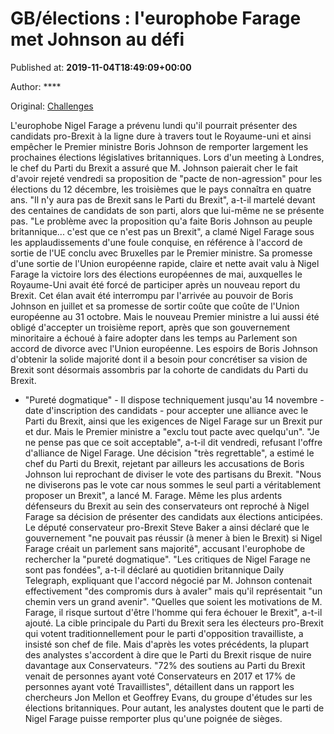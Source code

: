 
# GB/élections : l'europhobe Farage met Johnson au défi

Published at: **2019-11-04T18:49:09+00:00**

Author: ****

Original: [Challenges](https://www.challenges.fr/monde/gb-elections-l-europhobe-farage-met-johnson-au-defi_683123)

L'europhobe Nigel Farage a prévenu lundi qu'il pourrait présenter des candidats pro-Brexit à la ligne dure à travers tout le Royaume-uni et ainsi empêcher le Premier ministre Boris Johnson de remporter largement les prochaines élections législatives britanniques.
Lors d'un meeting à Londres, le chef du Parti du Brexit a assuré que M. Johnson paierait cher le fait d'avoir rejeté vendredi sa proposition de "pacte de non-agression" pour les élections du 12 décembre, les troisièmes que le pays connaîtra en quatre ans.
"Il n'y aura pas de Brexit sans le Parti du Brexit", a-t-il martelé devant des centaines de candidats de son parti, alors que lui-même ne se présente pas.
"Le problème avec la proposition qu'a faite Boris Johnson au peuple britannique... c'est que ce n'est pas un Brexit", a clamé Nigel Farage sous les applaudissements d'une foule conquise, en référence à l'accord de sortie de l'UE conclu avec Bruxelles par le Premier ministre.
Sa promesse d'une sortie de l'Union européenne rapide, claire et nette avait valu à Nigel Farage la victoire lors des élections européennes de mai, auxquelles le Royaume-Uni avait été forcé de participer après un nouveau report du Brexit.
Cet élan avait été interrompu par l'arrivée au pouvoir de Boris Johnson en juillet et sa promesse de sortir coûte que coûte de l'Union européenne au 31 octobre.
Mais le nouveau Premier ministre a lui aussi été obligé d'accepter un troisième report, après que son gouvernement minoritaire a échoué à faire adopter dans les temps au Parlement son accord de divorce avec l'Union européenne.
Les espoirs de Boris Johnson d'obtenir la solide majorité dont il a besoin pour concrétiser sa vision de Brexit sont désormais assombris par la cohorte de candidats du Parti du Brexit.
- "Pureté dogmatique" -
Il dispose techniquement jusqu'au 14 novembre - date d'inscription des candidats - pour accepter une alliance avec le Parti du Brexit, ainsi que les exigences de Nigel Farage sur un Brexit pur et dur.
Mais le Premier ministre a "exclu tout pacte avec quelqu'un". "Je ne pense pas que ce soit acceptable", a-t-il dit vendredi, refusant l'offre d'alliance de Nigel Farage.
Une décision "très regrettable", a estimé le chef du Parti du Brexit, rejetant par ailleurs les accusations de Boris Johnson lui reprochant de diviser le vote des partisans du Brexit. "Nous ne diviserons pas le vote car nous sommes le seul parti a véritablement proposer un Brexit", a lancé M. Farage.
Même les plus ardents défenseurs du Brexit au sein des conservateurs ont reproché à Nigel Farage sa décision de présenter des candidats aux élections anticipées.
Le député conservateur pro-Brexit Steve Baker a ainsi déclaré que le gouvernement "ne pouvait pas réussir (à mener à bien le Brexit) si Nigel Farage créait un parlement sans majorité", accusant l'europhobe de rechercher la "pureté dogmatique".
"Les critiques de Nigel Farage ne sont pas fondées", a-t-il déclaré au quotidien britannique Daily Telegraph, expliquant que l'accord négocié par M. Johnson contenait effectivement "des compromis durs à avaler" mais qu'il représentait "un chemin vers un grand avenir". "Quelles que soient les motivations de M. Farage, il risque surtout d'être l'homme qui fera échouer le Brexit", a-t-il ajouté.
La cible principale du Parti du Brexit sera les électeurs pro-Brexit qui votent traditionnellement pour le parti d'opposition travailliste, a insisté son chef de file.
Mais d'après les votes précédents, la plupart des analystes s'accordent à dire que le Parti du Brexit risque de nuire davantage aux Conservateurs.
"72% des soutiens au Parti du Brexit venait de personnes ayant voté Conservateurs en 2017 et 17% de personnes ayant voté Travaillistes", détaillent dans un rapport les chercheurs Jon Mellon et Geoffrey Evans, du groupe d'études sur les élections britanniques.
Pour autant, les analystes doutent que le parti de Nigel Farage puisse remporter plus qu'une poignée de sièges.

